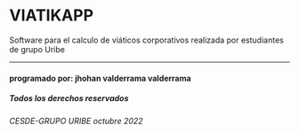 # VIATIKAPP
Software para el calculo de viáticos corporativos realizada por estudiantes de grupo Uribe  

***
#### programado por: jhohan valderrama valderrama
##### Todos los derechos reservados 
###### CESDE-GRUPO URIBE octubre 2022
